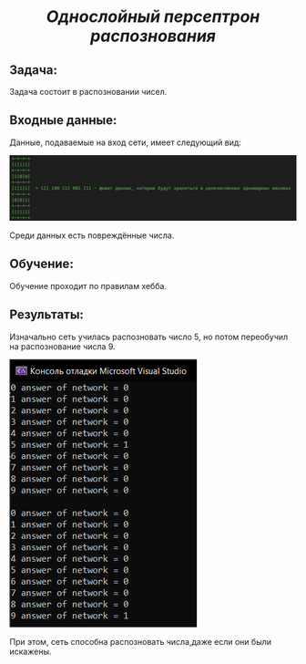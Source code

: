 ***<h1 align = "center">Однослойный персептрон распознования</a>***

**<h2> Задача: </h2>** 

Задача состоит в распозновании чисел.

**<h2> Входные данные: </h2>** 

Данные, подаваемые на вход сети, имеет следующий вид:

![](images/2.jpg)  

Среди данных есть повреждённые числа.

**<h2> Обучение: </h2>** 

Обучение проходит по правилам хебба.

**<h2> Результаты: </h2>** 

Изначально сеть училась распозновать число 5, но потом переобучил на распознование числа 9.

![](images/1.jpg)  

При этом, сеть способна распозновать числа,даже если они были искажены.
